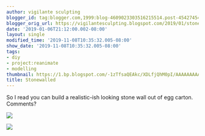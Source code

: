 ```yaml
---
author: vigilante sculpting
blogger_id: tag:blogger.com,1999:blog-4609023303516215514.post-454274541289265212
blogger_orig_url: https://vigilantesculpting.blogspot.com/2019/01/stonewalled.html
date: '2019-01-06T21:12:00.002-08:00'
layout: single
modified_time: '2019-11-08T10:35:32.005-08:00'
show_date: '2019-11-08T10:35:32.005-08:00'
tags:
- diy
- project:reanimate
- modelling
thumbnail: https://1.bp.blogspot.com/-1zTfsaQEAkc/XDLfjQhM0pI/AAAAAAAAAME/nbderv4NwjUtFRRvxKi4AmZ8O_cMqonzwCLcBGAs/s320-c/IMG_0553.JPG
title: Stonewalled
---
```

So I read you can build a realistic-ish looking stone wall out of egg
carton.  
Comments?  
  

![](https://1.bp.blogspot.com/-1zTfsaQEAkc/XDLfjQhM0pI/AAAAAAAAAME/nbderv4NwjUtFRRvxKi4AmZ8O_cMqonzwCLcBGAs/s1600/IMG_0553.JPG)

![](https://2.bp.blogspot.com/-netkTOZOn8g/XDLfm-w1U2I/AAAAAAAAAMI/OjnZRnhmOv8jzYMvmguNxuabT7UvcKXuQCLcBGAs/s1600/IMG_0554.JPG)
